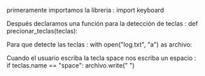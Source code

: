primeramente importamos la libreria : 
  import keyboard

Después declaramos una función para la detección de teclas :
  def precionar_teclas(teclas):

Para que detecte las teclas :
    with open("log.txt", "a") as archivo:

Cuando el usuario escriba la tecla space nos escriba un espacio :   
        if teclas.name == "space":
            archivo.write(" ")
